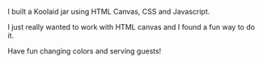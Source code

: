 I built a Koolaid jar using HTML Canvas, CSS and Javascript.

I just really wanted to work with HTML canvas and I found a fun way to do it.

Have fun changing colors and serving guests!